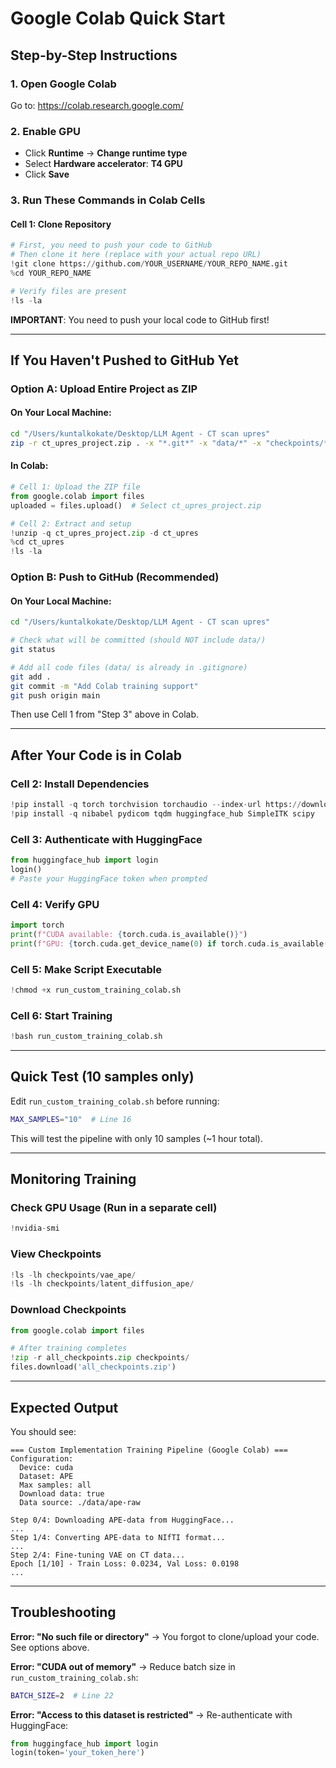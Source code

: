 # Google Colab Quick Start

## Step-by-Step Instructions

### 1. Open Google Colab
Go to: https://colab.research.google.com/

### 2. Enable GPU
- Click **Runtime** → **Change runtime type**
- Select **Hardware accelerator**: **T4 GPU**
- Click **Save**

### 3. Run These Commands in Colab Cells

#### Cell 1: Clone Repository
```python
# First, you need to push your code to GitHub
# Then clone it here (replace with your actual repo URL)
!git clone https://github.com/YOUR_USERNAME/YOUR_REPO_NAME.git
%cd YOUR_REPO_NAME

# Verify files are present
!ls -la
```

**IMPORTANT**: You need to push your local code to GitHub first!

---

## If You Haven't Pushed to GitHub Yet

### Option A: Upload Entire Project as ZIP

#### On Your Local Machine:
```bash
cd "/Users/kuntalkokate/Desktop/LLM Agent - CT scan upres"
zip -r ct_upres_project.zip . -x "*.git*" -x "data/*" -x "checkpoints/*" -x "__pycache__/*"
```

#### In Colab:
```python
# Cell 1: Upload the ZIP file
from google.colab import files
uploaded = files.upload()  # Select ct_upres_project.zip

# Cell 2: Extract and setup
!unzip -q ct_upres_project.zip -d ct_upres
%cd ct_upres
!ls -la
```

### Option B: Push to GitHub (Recommended)

#### On Your Local Machine:
```bash
cd "/Users/kuntalkokate/Desktop/LLM Agent - CT scan upres"

# Check what will be committed (should NOT include data/)
git status

# Add all code files (data/ is already in .gitignore)
git add .
git commit -m "Add Colab training support"
git push origin main
```

Then use Cell 1 from "Step 3" above in Colab.

---

## After Your Code is in Colab

### Cell 2: Install Dependencies
```python
!pip install -q torch torchvision torchaudio --index-url https://download.pytorch.org/whl/cu121
!pip install -q nibabel pydicom tqdm huggingface_hub SimpleITK scipy
```

### Cell 3: Authenticate with HuggingFace
```python
from huggingface_hub import login
login()
# Paste your HuggingFace token when prompted
```

### Cell 4: Verify GPU
```python
import torch
print(f"CUDA available: {torch.cuda.is_available()}")
print(f"GPU: {torch.cuda.get_device_name(0) if torch.cuda.is_available() else 'None'}")
```

### Cell 5: Make Script Executable
```python
!chmod +x run_custom_training_colab.sh
```

### Cell 6: Start Training
```python
!bash run_custom_training_colab.sh
```

---

## Quick Test (10 samples only)

Edit `run_custom_training_colab.sh` before running:
```bash
MAX_SAMPLES="10"  # Line 16
```

This will test the pipeline with only 10 samples (~1 hour total).

---

## Monitoring Training

### Check GPU Usage (Run in a separate cell)
```python
!nvidia-smi
```

### View Checkpoints
```python
!ls -lh checkpoints/vae_ape/
!ls -lh checkpoints/latent_diffusion_ape/
```

### Download Checkpoints
```python
from google.colab import files

# After training completes
!zip -r all_checkpoints.zip checkpoints/
files.download('all_checkpoints.zip')
```

---

## Expected Output

You should see:
```
=== Custom Implementation Training Pipeline (Google Colab) ===
Configuration:
  Device: cuda
  Dataset: APE
  Max samples: all
  Download data: true
  Data source: ./data/ape-raw

Step 0/4: Downloading APE-data from HuggingFace...
...
Step 1/4: Converting APE-data to NIfTI format...
...
Step 2/4: Fine-tuning VAE on CT data...
Epoch [1/10] - Train Loss: 0.0234, Val Loss: 0.0198
...
```

---

## Troubleshooting

**Error: "No such file or directory"**
→ You forgot to clone/upload your code. See options above.

**Error: "CUDA out of memory"**
→ Reduce batch size in `run_custom_training_colab.sh`:
```bash
BATCH_SIZE=2  # Line 22
```

**Error: "Access to this dataset is restricted"**
→ Re-authenticate with HuggingFace:
```python
from huggingface_hub import login
login(token='your_token_here')
```
